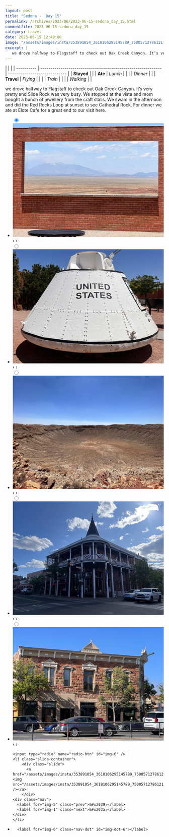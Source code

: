 ```yaml
---
layout: post
title: "Sedona -  Day 15"
permalink: /archives/2023/06/2023-06-15-sedona_day_15.html
commentfile: 2023-06-15-sedona_day_15
category: travel
date: 2023-06-15 12:49:00
image: "/assets/images/insta/353891054_3618106295145789_7500571278612178267_n_18004995544811898.jpg"
excerpt: |
   we drove halfway to Flagstaff to check out Oak Creek Canyon. It’s very pretty and Slide Rock was very busy. We stopped at the vista and mom bought a bunch of jewellery from the craft stalls. We swam in the afternoon and did the Red Rocks Loop at sunset to see Cathedral Rock. For dinner we ate at Elote Cafe for a great end to our visit here.
---
```


|            |                                                              |
| ---------- | ------------------------------------------------------------ | ----------------------------- |
| **Stayed** |  |
| **Ate**    | _Lunch_                                                      |          |
|            | _Dinner_                                                     |          |
| **Travel** | _Flying_                                                     |          |
|            | _Train_                                                      |          |
|            | _Walking_                                                    |          |


 we drove halfway to Flagstaff to check out Oak Creek Canyon. It’s very pretty and Slide Rock was very busy. We stopped at the vista and mom bought a bunch of jewellery from the craft stalls. We swam in the afternoon and did the Red Rocks Loop at sunset to see Cathedral Rock. For dinner we ate at Elote Cafe for a great end to our visit here.


<ul class="slides">
    <input type="radio" name="radio-btn" id="img-1" checked="checked" />
    <li class="slide-container">
        <div class="slide">
          <a href="/assets/images/insta/353789119_651937306349426_3767996619864067624_n_17854123742986038.jpg"><img src="/assets/images/insta/353789119_651937306349426_3767996619864067624_n_17854123742986038.jpg" /></a>
        </div>
    <div class="nav">
      <label for="img-6" class="prev">&#x2039;</label>
      <label for="img-2" class="next">&#x203a;</label>
    </div>
    </li>
        <input type="radio" name="radio-btn" id="img-2"  />
    <li class="slide-container">
        <div class="slide">
          <a href="/assets/images/insta/353993530_3712408582332144_2177707465913916708_n_18369111223012503.jpg"><img src="/assets/images/insta/353993530_3712408582332144_2177707465913916708_n_18369111223012503.jpg" /></a>
        </div>
    <div class="nav">
      <label for="img-1" class="prev">&#x2039;</label>
      <label for="img-3" class="next">&#x203a;</label>
    </div>
    </li>
        <input type="radio" name="radio-btn" id="img-3"  />
    <li class="slide-container">
        <div class="slide">
          <a href="/assets/images/insta/354561964_708945461003690_6761306394871462103_n_18009442909673663.jpg"><img src="/assets/images/insta/354561964_708945461003690_6761306394871462103_n_18009442909673663.jpg" /></a>
        </div>
    <div class="nav">
      <label for="img-2" class="prev">&#x2039;</label>
      <label for="img-4" class="next">&#x203a;</label>
    </div>
    </li>
        <input type="radio" name="radio-btn" id="img-4"  />
    <li class="slide-container">
        <div class="slide">
          <a href="/assets/images/insta/354042800_1296888057869409_7697776621299978033_n_17880187124886595.jpg"><img src="/assets/images/insta/354042800_1296888057869409_7697776621299978033_n_17880187124886595.jpg" /></a>
        </div>
    <div class="nav">
      <label for="img-3" class="prev">&#x2039;</label>
      <label for="img-5" class="next">&#x203a;</label>
    </div>
    </li>
        <input type="radio" name="radio-btn" id="img-5"  />
    <li class="slide-container">
        <div class="slide">
          <a href="/assets/images/insta/353768359_180138848083201_2457313552642668831_n_18040738534475060.jpg"><img src="/assets/images/insta/353768359_180138848083201_2457313552642668831_n_18040738534475060.jpg" /></a>
        </div>
    <div class="nav">
      <label for="img-4" class="prev">&#x2039;</label>
      <label for="img-6" class="next">&#x203a;</label>
    </div>
    </li>
    
    <input type="radio" name="radio-btn" id="img-6" />
    <li class="slide-container">
        <div class="slide">
          <a href="/assets/images/insta/353891054_3618106295145789_7500571278612178267_n_18004995544811898.jpg"><img src="/assets/images/insta/353891054_3618106295145789_7500571278612178267_n_18004995544811898.jpg" /></a>
        </div>
    <div class="nav">
      <label for="img-5" class="prev">&#x2039;</label>
      <label for="img-1" class="next">&#x203a;</label>
    </div>
    </li>
			
<li class="nav-dots">
      <label for="img-1" class="nav-dot" id="img-dot-1"></label>
      <label for="img-2" class="nav-dot" id="img-dot-2"></label>
      <label for="img-3" class="nav-dot" id="img-dot-3"></label>
      <label for="img-4" class="nav-dot" id="img-dot-4"></label>
      <label for="img-5" class="nav-dot" id="img-dot-5"></label>

      <label for="img-6" class="nav-dot" id="img-dot-6"></label>

</li>
</ul>        
             

		
